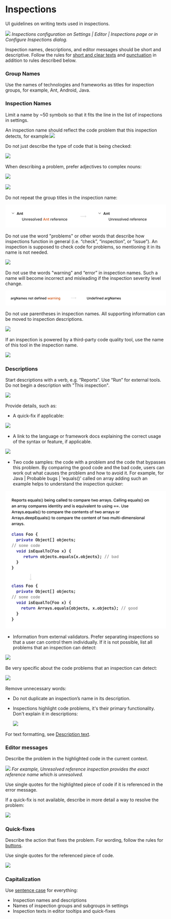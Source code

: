 <!-- Copyright 2000-2024 JetBrains s.r.o. and contributors. Use of this source code is governed by the Apache 2.0 license. -->

# Inspections

<link-summary>UI guidelines on writing texts used in inspections.</link-summary>

![](main.png)
*Inspections configuration on <ui-path>Settings | Editor | Inspections</ui-path> page or in <control>Configure Inspections</control> dialog.*

Inspection names, descriptions, and editor messages should be short and descriptive. Follow the rules for [short and clear texts](writing_short.md) and [punctuation](punctuation.md) in addition to rules described below.

### Group Names

Use the names of technologies and frameworks as titles for inspection groups, for example, Ant, Android, Java.

### Inspection Names

Limit a name by ~50 symbols so that it fits the line in the list of inspections in settings.

An inspection name should reflect the code problem that this inspection detects, for example:![](correct.png)

Do not just describe the type of code that is being checked:

![](not-a-problem.png)

When describing a problem, prefer adjectives to complex nouns:

![](noun2.png)

![](noun.png)

Do not repeat the group titles in the inspection name:

![](../../../images/ui/inspections/group.png)

Do not use the word "problems" or other words that describe how inspections function in general (i.e. “check”, “inspection”, or “issue”). An inspection is supposed to check code for problems, so mentioning it in its name is not needed.

![](problem.png)

Do not use the words "warning" and “error” in inspection names. Such a name will become incorrect and misleading if the inspection severity level change.

![](../../../images/ui/inspections/warning.png)

Do not use parentheses in inspection names. All supporting information can be moved to inspection descriptions.

![](parens.png)

If an inspection is powered by a third-party code quality tool, use the name of this tool in the inspection name.

![](third-party.png)

### Descriptions

Start descriptions with a verb, e.g. “Reports”. Use “Run” for external tools. Do not begin a description with "This inspection".

![](start.png)

Provide details, such as:

* A quick-fix if applicable:

![](quick-fix.png)

* A link to the language or framework docs explaining the correct usage of the syntax or feature, if applicable.

![](link.png)

* Two code samples: the code with a problem and the code that bypasses this problem. By comparing the good code and the bad code, users can work out what causes the problem and how to avoid it.
  For example, for <ui-path>Java | Probable bugs | 'equals()' called on array</ui-path> adding such an example helps to understand the inspection quicker:

![](../../../images/ui/inspections/example.png)

* Information from external validators.
  Prefer separating inspections so that a user can control them individually.
  If it is not possible, list all problems that an inspection can detect:

![](multiple.png)

Be very specific about the code problems that an inspection can detect:

![](vague.png)

Remove unnecessary words:

* Do not duplicate an inspection’s name in its description.

* Inspections highlight code problems, it's their primary functionality. Don't explain it in descriptions:

  ![](purpuse.png)

For text formatting, see [Description text](description_text.md).


### Editor messages

Describe the problem in the highlighted code in the current context.

![](editor-error-message.png)
*For example, Unresolved reference inspection provides the exact reference name which is unresolved.*

Use single quotes for the highlighted piece of code if it is referenced in the error message.

If a quick-fix is not available, describe in more detail a way to resolve the problem:

![](editor-error-message-detail.png)

### Quick-fixes

Describe the action that fixes the problem. For wording, follow the rules for [buttons](button.topic#label).

[//]: # (TODO: and [menu actions]&#40;menu.md&#41;.)

Use single quotes for the referenced piece of code.

![](quick-fix-menu.png)

### Capitalization

Use [sentence case](capitalization.md#sentence) for everything:
* Inspection names and descriptions
* Names of inspection groups and subgroups in settings
* Inspection texts in editor tooltips and quick-fixes


